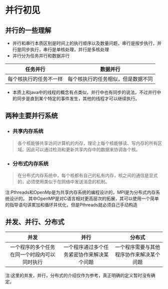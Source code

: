 # **并行初见**
## **并行的一些理解**
- 并行和串行本质区别是时间上的执行顺序以及数量问题，串行是按步执行，并行是同步执行，串行是单核处理，并行是多核处理
- 并行分为任务并行和数据并行

| 任务并行 | 数据并行 |
|:-------:|:--------:|
|每个核执行的任务不一样|每个核执行的任务相似，但是数据不同|

 - 本质上和java中的线程的概念有点类似，并行中也有同步的说法，不过并行中的同步是直到某个特定的事件发生，其他的线程才可以继续执行。

## **两种主要并行系统**
- ### **共享内存系统**
> 各个核能够共享访问计算机的内存，理论上每个核能够读、写内存的所有区域。因此可以通过检测和更新共享内存中的数据来协调各个核。

- ### **分布式内存系统**
> 在分布式内存系统中，每个核都有自己的私有内存，核之间的通信是显式的，必须使用类似于在网络中发送消息的机制。

注:Pthreads和OpenMp是为共享内存系统的编程设计的，MPI是为分布式内存系统设计的。
其中OpenMP是对C语言相对更高层次的拓展，其可以使用一个简单的指导语句讲累加和循环并优化，但是Pthreads就必须自己手动构造

## **并发、并行、分布式**
| 并发 | 并行 | 分布式|
|:----:|:----:|:----:|
|一个程序的多个任务在同一个时段内可以同时执行|一个程序通过多个任务紧密协作来解决某个问题|一个程序需要与其他程序协作来解决某个问题|

注:这里的并发，并行，分布式的介绍仅作为参考，真正明确的定义暂时没有确定。
